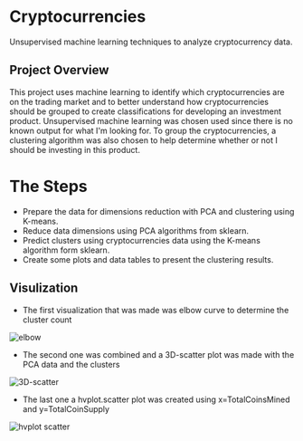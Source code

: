 # Cryptocurrencies
Unsupervised machine learning techniques to analyze cryptocurrency data.

## Project Overview
This project uses machine learning to identify which cryptocurrencies are on the trading market and to better understand how cryptocurrencies should be grouped to create classifications for developing an investment product. Unsupervised machine learning was chosen used since there is no known output for what I'm looking for. To group the cryptocurrencies, a clustering algorithm was also chosen to help determine whether or not I should be investing in this product.

# The Steps

* Prepare the data for dimensions reduction with PCA and clustering using K-means.
* Reduce data dimensions using PCA algorithms from sklearn.
* Predict clusters using cryptocurrencies data using the K-means algorithm form sklearn.
* Create some plots and data tables to present the clustering results.

## Visulization

* The first visualization that was made was  elbow curve to determine the cluster count

![elbow](https://user-images.githubusercontent.com/90945875/150571148-c30faf6f-cebd-4358-8e6e-c57a483d665e.PNG)

* The second one was combined and a 3D-scatter plot was made with the PCA data and the clusters

![3D-scatter](https://user-images.githubusercontent.com/90945875/150571725-3d0e8a2b-3186-4004-9bed-0e6132b91cdd.PNG)

* The last one a hvplot.scatter plot was created using x=TotalCoinsMined and y=TotalCoinSupply

![hvplot scatter](https://user-images.githubusercontent.com/90945875/150572275-d7300ae6-2469-4ee1-9c6b-fc17d41e37d8.PNG)


